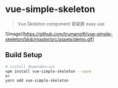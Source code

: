 # vue-simple-skeleton

> Vue Skeleton component 骨架屏 easy use 

![Image](https://github.com/trumangift/vue-simple-skeleton/blob/master/src/assets/demo.gif]
## Build Setup

``` bash
# install dependencies
npm install vue-simple-skeleton --save 
or
yarn add vue-simple-skeleton

```
